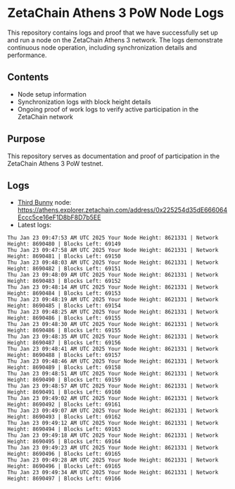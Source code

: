 # ZetaChain Athens 3 PoW Node Logs
This repository contains logs and proof that we have successfully set up and run a node on the ZetaChain Athens 3 network. The logs demonstrate continuous node operation, including synchronization details and performance.

## Contents
- Node setup information
- Synchronization logs with block height details
- Ongoing proof of work logs to verify active participation in the ZetaChain network

## Purpose
This repository serves as documentation and proof of participation in the ZetaChain Athens 3 PoW testnet.

## Logs

- [Third Bunny](https://thirdbunny.xyz/) node: https://athens.explorer.zetachain.com/address/0x225254d35dE666064Eccc5ce16eF1D8bF8D7b5EE
- Latest logs:
```
Thu Jan 23 09:47:53 AM UTC 2025 Your Node Height: 8621331 | Network Height: 8690480 | Blocks Left: 69149
Thu Jan 23 09:47:58 AM UTC 2025 Your Node Height: 8621331 | Network Height: 8690481 | Blocks Left: 69150
Thu Jan 23 09:48:03 AM UTC 2025 Your Node Height: 8621331 | Network Height: 8690482 | Blocks Left: 69151
Thu Jan 23 09:48:09 AM UTC 2025 Your Node Height: 8621331 | Network Height: 8690483 | Blocks Left: 69152
Thu Jan 23 09:48:14 AM UTC 2025 Your Node Height: 8621331 | Network Height: 8690484 | Blocks Left: 69153
Thu Jan 23 09:48:19 AM UTC 2025 Your Node Height: 8621331 | Network Height: 8690485 | Blocks Left: 69154
Thu Jan 23 09:48:25 AM UTC 2025 Your Node Height: 8621331 | Network Height: 8690486 | Blocks Left: 69155
Thu Jan 23 09:48:30 AM UTC 2025 Your Node Height: 8621331 | Network Height: 8690486 | Blocks Left: 69155
Thu Jan 23 09:48:35 AM UTC 2025 Your Node Height: 8621331 | Network Height: 8690487 | Blocks Left: 69156
Thu Jan 23 09:48:41 AM UTC 2025 Your Node Height: 8621331 | Network Height: 8690488 | Blocks Left: 69157
Thu Jan 23 09:48:46 AM UTC 2025 Your Node Height: 8621331 | Network Height: 8690489 | Blocks Left: 69158
Thu Jan 23 09:48:51 AM UTC 2025 Your Node Height: 8621331 | Network Height: 8690490 | Blocks Left: 69159
Thu Jan 23 09:48:57 AM UTC 2025 Your Node Height: 8621331 | Network Height: 8690491 | Blocks Left: 69160
Thu Jan 23 09:49:02 AM UTC 2025 Your Node Height: 8621331 | Network Height: 8690492 | Blocks Left: 69161
Thu Jan 23 09:49:07 AM UTC 2025 Your Node Height: 8621331 | Network Height: 8690493 | Blocks Left: 69162
Thu Jan 23 09:49:12 AM UTC 2025 Your Node Height: 8621331 | Network Height: 8690494 | Blocks Left: 69163
Thu Jan 23 09:49:18 AM UTC 2025 Your Node Height: 8621331 | Network Height: 8690495 | Blocks Left: 69164
Thu Jan 23 09:49:23 AM UTC 2025 Your Node Height: 8621331 | Network Height: 8690496 | Blocks Left: 69165
Thu Jan 23 09:49:28 AM UTC 2025 Your Node Height: 8621331 | Network Height: 8690496 | Blocks Left: 69165
Thu Jan 23 09:49:34 AM UTC 2025 Your Node Height: 8621331 | Network Height: 8690497 | Blocks Left: 69166
```
